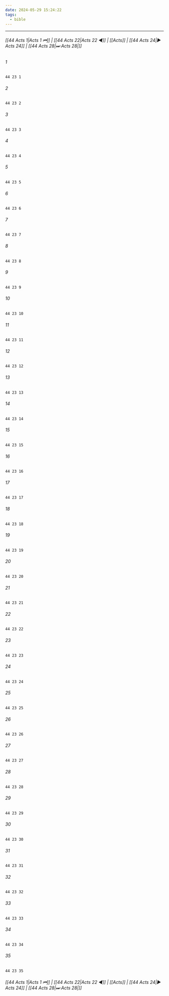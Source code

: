 ```yaml
---
date: 2024-05-29 15:24:22
tags:
  - bible
---
```

___

###### [[44 Acts 1|Acts 1 ⏮]] | [[44 Acts 22|Acts 22 ◀]] | [[Acts]] | [[44 Acts 24|▶ Acts 24]] | [[44 Acts 28|⏭ Acts 28|]]

###### 1
``` verse
44 23 1 
```
###### 2
``` verse
44 23 2 
```
###### 3
``` verse
44 23 3 
```
###### 4
``` verse
44 23 4 
```
###### 5
``` verse
44 23 5 
```
###### 6
``` verse
44 23 6 
```
###### 7
``` verse
44 23 7 
```
###### 8
``` verse
44 23 8 
```
###### 9
``` verse
44 23 9 
```
###### 10
``` verse
44 23 10 
```
###### 11
``` verse
44 23 11 
```
###### 12
``` verse
44 23 12 
```
###### 13
``` verse
44 23 13 
```
###### 14
``` verse
44 23 14 
```
###### 15
``` verse
44 23 15 
```
###### 16
``` verse
44 23 16 
```
###### 17
``` verse
44 23 17 
```
###### 18
``` verse
44 23 18 
```
###### 19
``` verse
44 23 19 
```
###### 20
``` verse
44 23 20 
```
###### 21
``` verse
44 23 21 
```
###### 22
``` verse
44 23 22 
```
###### 23
``` verse
44 23 23 
```
###### 24
``` verse
44 23 24 
```
###### 25
``` verse
44 23 25 
```
###### 26
``` verse
44 23 26 
```
###### 27
``` verse
44 23 27 
```
###### 28
``` verse
44 23 28 
```
###### 29
``` verse
44 23 29 
```
###### 30
``` verse
44 23 30 
```
###### 31
``` verse
44 23 31 
```
###### 32
``` verse
44 23 32 
```
###### 33
``` verse
44 23 33 
```
###### 34
``` verse
44 23 34 
```
###### 35
``` verse
44 23 35 
```

###### [[44 Acts 1|Acts 1 ⏮]] | [[44 Acts 22|Acts 22 ◀]] | [[Acts]] | [[44 Acts 24|▶ Acts 24]] | [[44 Acts 28|⏭ Acts 28|]]

